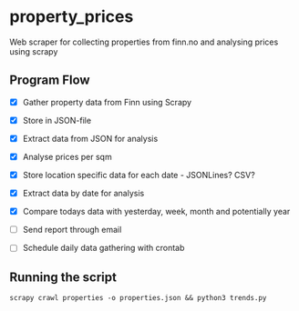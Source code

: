 # property_prices
Web scraper for collecting properties from finn.no and analysing prices using scrapy

## Program Flow

- [x] Gather property data from Finn using Scrapy
- [x] Store in JSON-file
- [x] Extract data from JSON for analysis
- [x] Analyse prices per sqm
- [x] Store location specific data for each date - JSONLines? CSV?
- [x] Extract data by date for analysis
- [x] Compare todays data with yesterday, week, month and potentially year
- [ ] Send report through email
- [ ] Schedule daily data gathering with crontab


## Running the script

```
scrapy crawl properties -o properties.json && python3 trends.py
```

